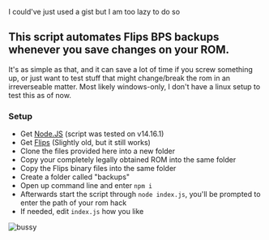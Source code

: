 I could've just used a gist but I am too lazy to do so

## This script automates Flips BPS backups whenever you save changes on your ROM.
It's as simple as that, and it can save a lot of time if you screw something up, or just want to test stuff that might change/break the rom in an irreverseable matter. Most likely windows-only, I don't have a linux setup to test this as of now.

### Setup
- Get [Node.JS](https://nodejs.org/en/download/) (script was tested on v14.16.1)
- Get [Flips](https://www.smwcentral.net/?p=section&a=details&id=11474) (Slightly old, but it still works)
- Clone the files provided here into a new folder
- Copy your completely legally obtained ROM into the same folder
- Copy the Flips binary files into the same folder
- Create a folder called "backups"
- Open up command line and enter `npm i`
- Afterwards start the script through `node index.js`, you'll be prompted to enter the path of your rom hack
- If needed, edit `index.js` how you like


![bussy](https://i.jecket.xyz/2di7t.png)
